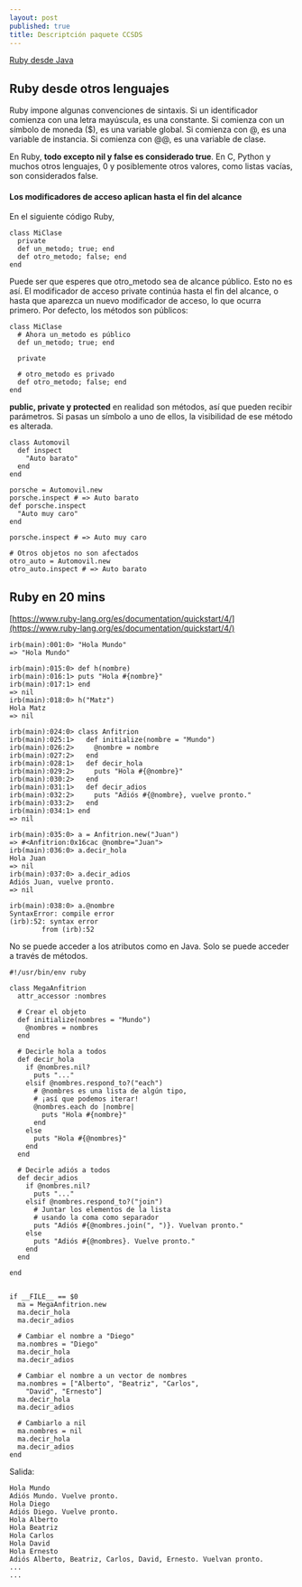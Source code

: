 ```yaml
---
layout: post
published: true
title: Descriptción paquete CCSDS
---
```



[Ruby desde Java](https://www.ruby-lang.org/es/documentation/ruby-from-other-languages/to-ruby-from-java/)

## Ruby desde otros lenguajes

Ruby impone algunas convenciones de sintaxis. Si un identificador comienza con una letra mayúscula, es una constante. Si comienza con un símbolo de moneda ($), es una variable global. Si comienza con @, es una variable de instancia. Si comienza con @@, es una variable de clase.

En Ruby, **todo excepto nil y false es considerado true**. En C, Python y muchos otros lenguajes, 0 y posiblemente otros valores, como listas vacías, son considerados false.

#### Los modificadores de acceso aplican hasta el fin del alcance

En el siguiente código Ruby,

```
class MiClase
  private
  def un_metodo; true; end
  def otro_metodo; false; end
end
```
Puede ser que esperes que otro_metodo sea de alcance público. Esto no es así. El modificador de acceso private continúa hasta el fin del alcance, o hasta que aparezca un nuevo modificador de acceso, lo que ocurra primero. Por defecto, los métodos son públicos:
```
class MiClase
  # Ahora un_metodo es público
  def un_metodo; true; end

  private

  # otro_metodo es privado
  def otro_metodo; false; end
end
```

**public, private y protected** en realidad son métodos, así que pueden recibir parámetros. Si pasas un símbolo a uno de ellos, la visibilidad de ese método es alterada.


```
class Automovil
  def inspect
    "Auto barato"
  end
end

porsche = Automovil.new
porsche.inspect # => Auto barato
def porsche.inspect
  "Auto muy caro"
end

porsche.inspect # => Auto muy caro

# Otros objetos no son afectados
otro_auto = Automovil.new
otro_auto.inspect # => Auto barato
```
## Ruby en 20 mins
[https://www.ruby-lang.org/es/documentation/quickstart/4/](https://www.ruby-lang.org/es/documentation/quickstart/4/)

```
irb(main):001:0> "Hola Mundo"
=> "Hola Mundo"
```


```
irb(main):015:0> def h(nombre)
irb(main):016:1> puts "Hola #{nombre}"
irb(main):017:1> end
=> nil
irb(main):018:0> h("Matz")
Hola Matz
=> nil

```

```
irb(main):024:0> class Anfitrion
irb(main):025:1>   def initialize(nombre = "Mundo")
irb(main):026:2>     @nombre = nombre
irb(main):027:2>   end
irb(main):028:1>   def decir_hola
irb(main):029:2>     puts "Hola #{@nombre}"
irb(main):030:2>   end
irb(main):031:1>   def decir_adios
irb(main):032:2>     puts "Adiós #{@nombre}, vuelve pronto."
irb(main):033:2>   end
irb(main):034:1> end
=> nil
```

```
irb(main):035:0> a = Anfitrion.new("Juan")
=> #<Anfitrion:0x16cac @nombre="Juan">
irb(main):036:0> a.decir_hola
Hola Juan
=> nil
irb(main):037:0> a.decir_adios
Adiós Juan, vuelve pronto.
=> nil
```

```
irb(main):038:0> a.@nombre
SyntaxError: compile error
(irb):52: syntax error
        from (irb):52
```
No se puede acceder a los atributos como en Java. Solo se puede acceder a través de métodos.

```
#!/usr/bin/env ruby

class MegaAnfitrion
  attr_accessor :nombres

  # Crear el objeto
  def initialize(nombres = "Mundo")
    @nombres = nombres
  end

  # Decirle hola a todos
  def decir_hola
    if @nombres.nil?
      puts "..."
    elsif @nombres.respond_to?("each")
      # @nombres es una lista de algún tipo,
      # ¡así que podemos iterar!
      @nombres.each do |nombre|
        puts "Hola #{nombre}"
      end
    else
      puts "Hola #{@nombres}"
    end
  end

  # Decirle adiós a todos
  def decir_adios
    if @nombres.nil?
      puts "..."
    elsif @nombres.respond_to?("join")
      # Juntar los elementos de la lista
      # usando la coma como separador
      puts "Adiós #{@nombres.join(", ")}. Vuelvan pronto."
    else
      puts "Adiós #{@nombres}. Vuelve pronto."
    end
  end

end


if __FILE__ == $0
  ma = MegaAnfitrion.new
  ma.decir_hola
  ma.decir_adios

  # Cambiar el nombre a "Diego"
  ma.nombres = "Diego"
  ma.decir_hola
  ma.decir_adios

  # Cambiar el nombre a un vector de nombres
  ma.nombres = ["Alberto", "Beatriz", "Carlos",
    "David", "Ernesto"]
  ma.decir_hola
  ma.decir_adios

  # Cambiarlo a nil
  ma.nombres = nil
  ma.decir_hola
  ma.decir_adios
end
```
Salida:
```
Hola Mundo
Adiós Mundo. Vuelve pronto.
Hola Diego
Adiós Diego. Vuelve pronto.
Hola Alberto
Hola Beatriz
Hola Carlos
Hola David
Hola Ernesto
Adiós Alberto, Beatriz, Carlos, David, Ernesto. Vuelvan pronto.
...
...
```
